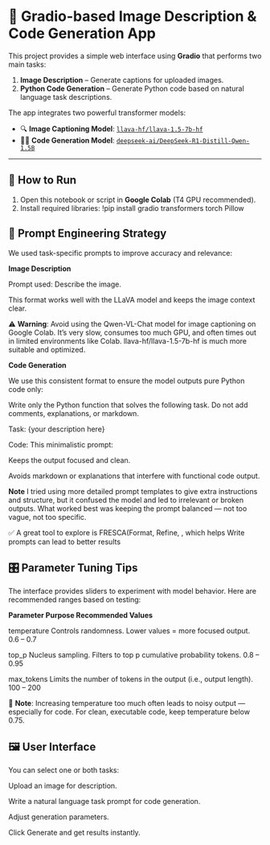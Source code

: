 # 🧠 Gradio-based Image Description & Code Generation App

This project provides a simple web interface using **Gradio** that performs two main tasks:

1. **Image Description** – Generate captions for uploaded images.
2. **Python Code Generation** – Generate Python code based on natural language task descriptions.

The app integrates two powerful transformer models:
- 🔍 **Image Captioning Model**: [`llava-hf/llava-1.5-7b-hf`](https://huggingface.co/llava-hf/llava-1.5-7b-hf)
- 👨‍💻 **Code Generation Model**: [`deepseek-ai/DeepSeek-R1-Distill-Qwen-1.5B`](https://huggingface.co/deepseek-ai/DeepSeek-R1-Distill-Qwen-1.5B)

---

## 🚀 How to Run

1. Open this notebook or script in **Google Colab** (T4 GPU recommended).
2. Install required libraries:
!pip install gradio transformers torch Pillow 

## 🧪 Prompt Engineering Strategy
We used task-specific prompts to improve accuracy and relevance:

**Image Description**

Prompt used:
<image>Describe the image.

This format works well with the LLaVA model and keeps the image context clear.

⚠️ **Warning**: Avoid using the Qwen-VL-Chat model for image captioning on Google Colab.
It’s very slow, consumes too much GPU, and often times out in limited environments like Colab.
llava-hf/llava-1.5-7b-hf is much more suitable and optimized.

**Code Generation**

We use this consistent format to ensure the model outputs pure Python code only:

Write only the Python function that solves the following task. 
Do not add comments, explanations, or markdown.

Task: {your description here}

Code:
This minimalistic prompt:

Keeps the output focused and clean.

Avoids markdown or explanations that interfere with functional code output.

**Note** I tried using more detailed prompt templates to give extra instructions and structure,
but it confused the model and led to irrelevant or broken outputs.
What worked best was keeping the prompt balanced — not too vague, not too specific.

✅ A great tool to explore is FRESCA(Format, Refine, , which helps Write prompts can lead to better results 
## 🎛️ Parameter Tuning Tips
The interface provides sliders to experiment with model behavior. Here are recommended ranges based on testing:

**Parameter	Purpose	Recommended Values**

temperature	Controls randomness. Lower values = more focused output.	0.6 – 0.7

top_p	Nucleus sampling. Filters to top p cumulative probability tokens.	0.8 – 0.95

max_tokens	Limits the number of tokens in the output (i.e., output length).	100 – 200

📌 **Note**: Increasing temperature too much often leads to noisy output — especially for code.
For clean, executable code, keep temperature below 0.75.

## 🖼️ User Interface
You can select one or both tasks:

Upload an image for description.

Write a natural language task prompt for code generation.

Adjust generation parameters.

Click Generate and get results instantly.
